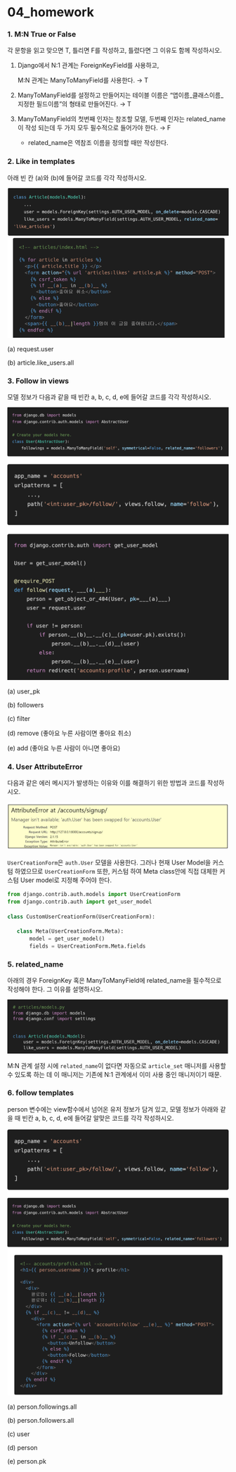 # 04_homework

### 1. M:N True or False

각 문항을 읽고 맞으면 T, 틀리면 F를 작성하고, 틀렸다면 그 이유도 함께 작성하시오.

1. Django에서 N:1 관계는 ForeignKeyField를 사용하고,
    
    M:N 관계는 ManyToManyField를 사용한다. → T
    
2. ManyToManyField를 설정하고 만들어지는 테이블 이름은
“앱이름_클래스이름_지정한 필드이름”의 형태로 만들어진다. → T

1. ManyToManyField의 첫번째 인자는 참조할 모델,
두번째 인자는 related_name이 작성 되는데 두 가지 모두 필수적으로 들어가야 한다. → F
    - related_name은 역참조 이름을 정의할 때만 작성한다.

### 2. Like in templates

아래 빈 칸 (a)와 (b)에 들어갈 코드를 각각 작성하시오.

![Untitled](04_homework%2089a88cf3971847c48d7d47121e24929a/Untitled.png)

(a) request.user

(b) article.like_users.all

### 3. Follow in views

모델 정보가 다음과 같을 때 빈칸 a, b, c, d, e에 들어갈 코드를 각각 작성하시오.

![Untitled](04_homework%2089a88cf3971847c48d7d47121e24929a/Untitled%201.png)

(a) user_pk

(b) followers

(c) filter

(d) remove    (좋아요 누른 사람이면 좋아요 취소)

(e) add          (좋아요 누른 사람이 아니면 좋아요)

### 4. User AttributeError

다음과 같은 에러 메시지가 발생하는 이유와 이를 해결하기 위한 방법과 코드를 작성하시오.

![Untitled](04_homework%2089a88cf3971847c48d7d47121e24929a/Untitled%202.png)

`UserCreationForm`은 `auth.User` 모델을 사용한다.
그러나 현재 User Model을 커스텀 하였으므로 `UserCreationForm` 또한, 커스텀 하여 Meta class안에 직접 대체한 커스텀 User model로 지정해 주어야 한다.

```python
from django.contrib.auth.models import UserCreationForm
from django.contrib.auth import get_user_model

class CustomUserCreationForm(UserCreationForm):

   class Meta(UserCreationForm.Meta):
       model = get_user_model()
       fields = UserCreationForm.Meta.fields
```

### 5. related_name

아래의 경우 ForeignKey 혹은 ManyToManyField에 related_name을 필수적으로 작성해야 한다. 그 이유를 설명하시오.

![Untitled](04_homework%2089a88cf3971847c48d7d47121e24929a/Untitled%203.png)

M:N 관계 설정 시에 `related_name`이 없다면 자동으로 `article_set` 매니저를 사용할 수 있도록 하는 데 이 매니저는 기존에 N:1 관계에서 이미 사용 중인 매니저이기 때문.

### 6. follow templates

person 변수에는 view함수에서 넘어온 유저 정보가 담겨 있고, 모델 정보가 아래와 같을 때
빈칸 a, b, c, d, e에 들어갈 알맞은 코드를 각각 작성하시오.

![Untitled](04_homework%2089a88cf3971847c48d7d47121e24929a/Untitled%204.png)

(a) person.followings.all

(b) person.followers.all

(c) user

(d) person

(e) person.pk